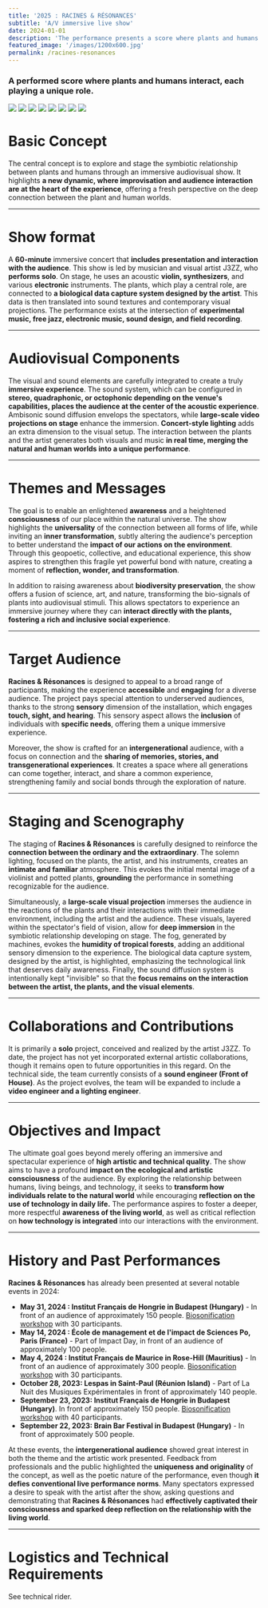 ```yaml
---
title: '2025 : RACINES & RÉSONANCES'
subtitle: 'A/V immersive live show'
date: 2024-01-01
description: 'The performance presents a score where plants and humans interact, each playing a unique role. It highlights a new dynamic, where improvisation and audience interaction are at the heart of the experience, offering a fresh perspective on the deep connection between the plant and human worlds.'
featured_image: '/images/1200x600.jpg'
permalink: /racines-resonances
---
```


### A performed score where plants and humans interact, each playing a unique role.

<!-- #TODO add relevant buttons later
<a href="http://mahonylab.org/" class="button button--small">Link to Research Lab</a>
<a href="https://www.synapse.org/#!Synapse:syn17083203/wiki/587192" class="button button-small">Link to Project Wiki</a>
-->
<div class="gallery" data-columns="1">
	<img src="/images/projects/racines-resonances/racines-resonances-gallery01_1440w.jpg">
	<img src="/images/projects/racines-resonances/racines-resonances-gallery02_1440w.jpg">
	<img src="/images/projects/racines-resonances/racines-resonances-gallery03_1440w.jpg">
	<img src="/images/projects/racines-resonances/racines-resonances-gallery04_1440w.jpg">
	<img src="/images/projects/racines-resonances/racines-resonances-gallery05_1440w.jpg">
	<img src="/images/projects/racines-resonances/racines-resonances-gallery06_1440w.jpg">
	<img src="/images/projects/racines-resonances/racines-resonances-gallery07_1440w.jpg">
	<img src="/images/projects/racines-resonances/racines-resonances-gallery08_1440w.jpg">

</div>


# Basic Concept
<!-- #TODO add picture
<img src="/images/proj/encode_imputation/ecos_logo.png" alt="drawing" width="300"/>
-->
The central concept is to explore and stage the symbiotic relationship between plants and humans through an immersive audiovisual show. It highlights **a new dynamic, where improvisation and audience interaction are at the heart of the experience**, offering a fresh perspective on the deep connection between the plant and human worlds.

------------
# Show format
A **60-minute** immersive concert that **includes presentation and interaction with the audience**. This show is led by musician and visual artist J3ZZ, who **performs solo**. On stage, he uses an acoustic **violin, synthesizers**, and various **electronic** instruments. The plants, which play a central role, are connected to **a biological data capture system designed by the artist**. This data is then translated into sound textures and contemporary visual projections. The performance exists at the intersection of **experimental music, free jazz, electronic music, sound design, and field recording**.

------------
# Audiovisual Components
The visual and sound elements are carefully integrated to create a truly **immersive experience**. The sound system, which can be configured in **stereo, quadraphonic, or octophonic depending on the venue's capabilities, places the audience at the center of the acoustic experience**. Ambisonic sound diffusion envelops the spectators, while **large-scale video projections on stage** enhance the immersion. **Concert-style lighting** adds an extra dimension to the visual setup. The interaction between the plants and the artist generates both visuals and music **in real time, merging the natural and human worlds into a unique performance**.

------------
# Themes and Messages

The goal is to enable an enlightened **awareness** and a heightened **consciousness** of our place within the natural universe. The show highlights the **universality** of the connection between all forms of life, while inviting an **inner transformation**, subtly altering the audience's perception to better understand the **impact of our actions on the environment**. Through this geopoetic, collective, and educational experience, this show aspires to strengthen this fragile yet powerful bond with nature, creating a moment of **reflection, wonder, and transformation**.

In addition to raising awareness about **biodiversity preservation**, the show offers a fusion of science, art, and nature, transforming the bio-signals of plants into audiovisual stimuli. This allows spectators to experience an immersive journey where they can **interact directly with the plants, fostering a rich and inclusive social experience**.

------------
# Target Audience
**Racines & Résonances** is designed to appeal to a broad range of participants, making the experience **accessible** and **engaging** for a diverse audience. The project pays special attention to underserved audiences, thanks to the strong **sensory** dimension of the installation, which engages **touch, sight, and hearing**. This sensory aspect allows the **inclusion** of individuals with **specific needs**, offering them a unique immersive experience.

Moreover, the show is crafted for an **intergenerational** audience, with a focus on connection and the **sharing of memories, stories, and transgenerational experiences**. It creates a space where all generations can come together, interact, and share a common experience, strengthening family and social bonds through the exploration of nature.

------------
# Staging and Scenography

The staging of **Racines & Résonances** is carefully designed to reinforce the **connection between the ordinary and the extraordinary**. The solemn lighting, focused on the plants, the artist, and his instruments, creates an **intimate and familiar** atmosphere. This evokes the initial mental image of a violinist and potted plants, **grounding** the performance in something recognizable for the audience.

Simultaneously, a **large-scale visual projection** immerses the audience in the reactions of the plants and their interactions with their immediate environment, including the artist and the audience. These visuals, layered within the spectator's field of vision, allow for **deep immersion** in the symbiotic relationship developing on stage.
The fog, generated by machines, evokes the **humidity of tropical forests**, adding an additional sensory dimension to the experience. The biological data capture system, designed by the artist, is highlighted, emphasizing the technological link that deserves daily awareness. Finally, the sound diffusion system is intentionally kept "invisible" so that the **focus remains on the interaction between the artist, the plants, and the visual elements**.

------------
# Collaborations and Contributions
It is primarily a **solo** project, conceived and realized by the artist J3ZZ. To date, the project has not yet incorporated external artistic collaborations, though it remains open to future opportunities in this regard. On the technical side, the team currently consists of a **sound engineer (Front of House)**. As the project evolves, the team will be expanded to include a **video engineer and a lighting engineer**.

------------
# Objectives and Impact
The ultimate goal goes beyond merely offering an immersive and spectacular experience of **high artistic and technical quality**. The show aims to have a profound **impact on the ecological and artistic consciousness** of the audience. By exploring the relationship between humans, living beings, and technology, it seeks to **transform how individuals relate to the natural world** while encouraging **reflection on the use of technology in daily life.** The performance aspires to foster a deeper, more respectful **awareness of the living world**, as well as critical reflection on **how technology is integrated** into our interactions with the environment.

------------
# History and Past Performances

**Racines & Résonances** has already been presented at several notable events in 2024:

* **May 31, 2024 : Institut Français de Hongrie in Budapest (Hungary)** - In front of an audience of approximately 150 people. [Biosonification workshop](project/20240101-biosonification) with 30 participants.
* **May 14, 2024 : École de management et de l'impact de Sciences Po, Paris (France)** - Part of Impact Day, in front of an audience of approximately 100 people.
* **May 4, 2024 : Institut Français de Maurice in Rose-Hill (Mauritius)** - In front of an audience of approximately 300 people. [Biosonification workshop](project/20240101-biosonification) with 30 participants.
* **October 28, 2023: Lespas in Saint-Paul (Réunion Island)** - Part of La Nuit des Musiques Expérimentales in front of approximately 140 people.
* **September 23, 2023: Institut Français de Hongrie in Budapest (Hungary)**. In front of approximately 150 people. [Biosonification workshop](project/20240101-biosonification) with 40 participants.
* **September 22, 2023: Brain Bar Festival in Budapest (Hungary)** - In front of approximately 500 people.

At these events, the **intergenerational audience** showed great interest in both the theme and the artistic work presented. Feedback from professionals and the public highlighted the **uniqueness and originality** of the concept, as well as the poetic nature of the performance, even though **it defies conventional live performance norms**. Many spectators expressed a desire to speak with the artist after the show, asking questions and demonstrating that **Racines & Résonances** had **effectively captivated their consciousness and sparked deep reflection on the relationship with the living world**.

------------
# Logistics and Technical Requirements
<!-- #TODO --> See technical rider.
